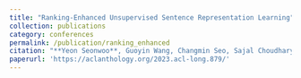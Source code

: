 ```yaml
---
title: "Ranking-Enhanced Unsupervised Sentence Representation Learning"
collection: publications
category: conferences
permalink: /publication/ranking_enhanced
citation: "**Yeon Seonwoo**, Guoyin Wang, Changmin Seo, Sajal Choudhary, Jiwei Li, Xiang Li, Puyang Xu, Sunghyun Park, and Alice Oh. 2023. Ranking-Enhanced Unsupervised Sentence Representation Learning. ACL."
paperurl: 'https://aclanthology.org/2023.acl-long.879/'
---
```

